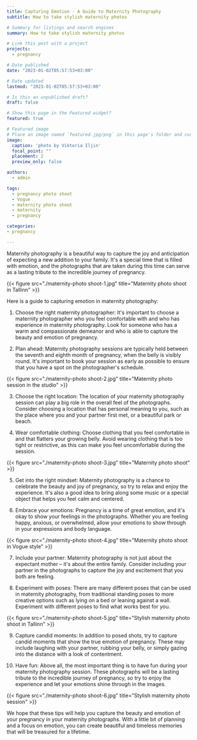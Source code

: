 ```yaml
---
title: Capturing Emotion - A Guide to Maternity Photography
subtitle: How to take stylish maternity photos

# Summary for listings and search engines
summary: How to take stylish maternity photos

# Link this post with a project
projects: 
  - pregnancy

# Date published
date: "2023-01-02T05:57:53+03:00"

# Date updated
lastmod: "2023-01-02T05:57:53+03:00"

# Is this an unpublished draft?
draft: false

# Show this page in the Featured widget?
featured: true

# Featured image
# Place an image named `featured.jpg/png` in this page's folder and customize its options here.
image:
  caption: 'photo by Viktoria Iljin'
  focal_point: ""
  placement: 2
  preview_only: false

authors:
  - admin

tags:
  - pregnancy photo shoot
  - Vogue
  - maternity photo shoot
  - maternity
  - pregnancy

categories:
- pregnancy

---
```

Maternity photography is a beautiful way to capture the joy and anticipation of expecting a new addition to your family. It's a special time that is filled with emotion, and the photographs that are taken during this time can serve as a lasting tribute to the incredible journey of pregnancy. 

{{< figure src="./maternity-photo shoot-1.jpg" title="Maternity photo shoot in Tallinn" >}}

Here is a guide to capturing emotion in maternity photography:

1. Choose the right maternity photographer: It's important to choose a maternity photographer who you feel comfortable with and who has experience in maternity photography. Look for someone who has a warm and compassionate demeanor and who is able to capture the beauty and emotion of pregnancy.

2. Plan ahead: Maternity photography sessions are typically held between the seventh and eighth month of pregnancy, when the belly is visibly round. It's important to book your session as early as possible to ensure that you have a spot on the photographer's schedule.

{{< figure src="./maternity-photo shoot-2.jpg" title="Maternity photo session in the studio" >}}

3. Choose the right location: The location of your maternity photography session can play a big role in the overall feel of the photographs. Consider choosing a location that has personal meaning to you, such as the place where you and your partner first met, or a beautiful park or beach.

4. Wear comfortable clothing: Choose clothing that you feel comfortable in and that flatters your growing belly. Avoid wearing clothing that is too tight or restrictive, as this can make you feel uncomfortable during the session.

{{< figure src="./maternity-photo shoot-3.jpg" title="Maternity photo shoot" >}}

5. Get into the right mindset: Maternity photography is a chance to celebrate the beauty and joy of pregnancy, so try to relax and enjoy the experience. It's also a good idea to bring along some music or a special object that helps you feel calm and centered.

6. Embrace your emotions: Pregnancy is a time of great emotion, and it's okay to show your feelings in the photographs. Whether you are feeling happy, anxious, or overwhelmed, allow your emotions to show through in your expressions and body language.

{{< figure src="./maternity-photo shoot-4.jpg" title="Maternity photo shoot in Vogue style" >}}

7. Include your partner: Maternity photography is not just about the expectant mother – it's about the entire family. Consider including your partner in the photographs to capture the joy and excitement that you both are feeling.

8. Experiment with poses: There are many different poses that can be used in maternity photography, from traditional standing poses to more creative options such as lying on a bed or leaning against a wall. Experiment with different poses to find what works best for you.

{{< figure src="./maternity-photo shoot-5.jpg" title="Stylish maternity photo shoot in Tallinn" >}}

9. Capture candid moments: In addition to posed shots, try to capture candid moments that show the true emotion of pregnancy. These may include laughing with your partner, rubbing your belly, or simply gazing into the distance with a look of contentment.

10. Have fun: Above all, the most important thing is to have fun during your maternity photography session. These photographs will be a lasting tribute to the incredible journey of pregnancy, so try to enjoy the experience and let your emotions shine through in the images.

{{< figure src="./maternity-photo shoot-6.jpg" title="Stylish maternity photo session" >}}

We hope that these tips will help you capture the beauty and emotion of your pregnancy in your maternity photographs. With a little bit of planning and a focus on emotion, you can create beautiful and timeless memories that will be treasured for a lifetime.